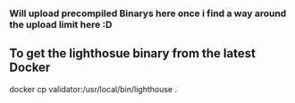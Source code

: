 ### Will upload precompiled Binarys here once i find a way around the upload limit here :D

## To get the lighthosue binary from the latest Docker


docker cp validator:/usr/local/bin/lighthouse .


